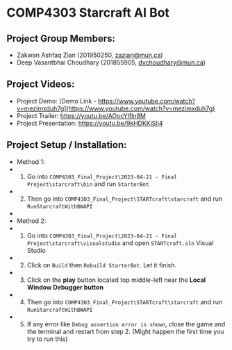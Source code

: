 # COMP4303 Starcraft AI Bot

## Project Group Members:

* Zakwan Ashfaq Zian (201950250, zazian@mun.ca)
* Deep Vasantbhai Choudhary (201855905, dvchoudhary@mun.ca)

## Project Videos:

* Project Demo: [Demo Link - https://www.youtube.com/watch?v=mezimxduh7g](https://www.youtube.com/watch?v=mezimxduh7g)
* Project Trailer: https://youtu.be/AOocYIfln8M
* Project  Presentation: https://youtu.be/9kHDKKjSlj4

## Project Setup / Installation:

* Method 1:
* 1) Go into `COMP4303_Final_Project\2023-04-21 - Final Project\starcraft\bin` and run `StarterBot`
* 2) Then go into `COMP4303_Final_Project\STARTcraft\starcraft` and run `RunStarcraftWithBWAPI`
* 
* Method 2:
* 1) Go into `COMP4303_Final_Project\2023-04-21 - Final Project\starcraft\visualstudio` and open `STARTcraft.sln` Visual Studio
* 2) Click on `Build` then `Rebuild StarterBot`. Let it finish.
* 3) Click on the **play** button located top middle-left near the **Local Window Debugger button**
* 4) Then go into `COMP4303_Final_Project\STARTcraft\starcraft` and run `RunStarcraftWithBWAPI`
* 5) If any error like `Debug assertion error is shown`, close the game and the terminal and restart from step 2. (Might happen the first time you try to run this)
